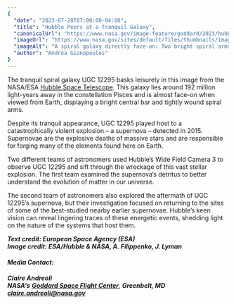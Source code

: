 ```yaml
---
{
  "date": "2023-07-28T07:00:00-04:00",
  "title": "Hubble Peers at a Tranquil Galaxy",
  "canonicalUrl": "https://www.nasa.gov/image-feature/goddard/2023/hubble-peers-at-a-tranquil-galaxy",
  "imageUrl": "https://www.nasa.gov/sites/default/files/thumbnails/image/hubble_ugc12295_potw2330a.jpg",
  "imageAlt": "A spiral galaxy directly face-on: Two bright spiral arms extend from a bar, which shines from the center. Fainter arms branch off from these, studded with bright-blue patches of star formation. Small, distant galaxies dotted around on a dark background.",
  "author": "Andrea Gianopoulos"
}
---
```


The tranquil spiral galaxy UGC 12295 basks leisurely in this image from the NASA/ESA [Hubble Space Telescope](https://www.nasa.gov/mission_pages/hubble/main/index.html). This galaxy lies around 192 million light-years away in the constellation Pisces and is almost face-on when viewed from Earth, displaying a bright central bar and tightly wound spiral arms.

Despite its tranquil appearance, UGC 12295 played host to a catastrophically violent explosion – a supernova – detected in 2015. Supernovae are the explosive deaths of massive stars and are responsible for forging many of the elements found here on Earth.

Two different teams of astronomers used Hubble’s Wide Field Camera 3 to observe UGC 12295 and sift through the wreckage of this vast stellar explosion. The first team examined the supernova’s detritus to better understand the evolution of matter in our universe.

The second team of astronomers also explored the aftermath of UGC 12295’s supernova, but their investigation focused on returning to the sites of some of the best-studied nearby earlier supernovae. Hubble’s keen vision can reveal lingering traces of these energetic events, shedding light on the nature of the systems that host them.

_**Text credit: European Space Agency (ESA)  
Image credit: ESA/Hubble & NASA, A. Filippenko, J. Lyman**_

#### **_Media Contact:_**

**_Claire Andreoli_**  
**_NASA's_** [**_Goddard Space Flight Center_**](http://www.nasa.gov/goddard), **_Greenbelt, MD_**  
[**_claire.andreoli@nasa.gov_**](mailto:claire.andreoli@nasa.gov)
